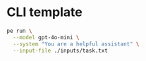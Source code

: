 # CLI template

```bash
pe run \
  --model gpt-4o-mini \
  --system "You are a helpful assistant" \
  --input-file ./inputs/task.txt
```

